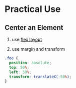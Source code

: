 # Practical Use

## Center an Element

1. use [flex layout](css-flex.md)

2. use margin and transform

```css
.foo {
  position: absolute;
  top: 50%;
  left: 50%;
  transform: translateX(-50%);
}
```